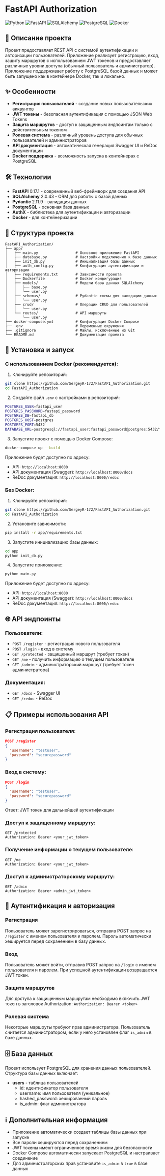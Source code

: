 # FastAPI Authorization

![Python](https://img.shields.io/badge/Python-3.13-blue)
![FastAPI](https://img.shields.io/badge/FastAPI-0.117.1-green)
![SQLAlchemy](https://img.shields.io/badge/SQLAlchemy-2.0.43-blue)
![PostgreSQL](https://img.shields.io/badge/PostgreSQL-Supported-blue)
![Docker](https://img.shields.io/badge/Docker-Supported-blue)

## 📝 Описание проекта

Проект предоставляет REST API с системой аутентификации и авторизации пользователей. Приложение реализует регистрацию, вход, защиту маршрутов с использованием JWT токенов и предоставляет различные уровни доступа (обычный пользователь и администратор). Приложение поддерживает работу с PostgreSQL базой данных и может быть запущено как в контейнере Docker, так и локально.

## ✨ Особенности

- **Регистрация пользователей** - создание новых пользовательских аккаунтов
- **JWT токены** - безопасная аутентификация с помощью JSON Web Tokens
- **Защита маршрутов** - доступ к защищенным эндпоинтам только с действительным токеном
- **Ролевая система** - различный уровень доступа для обычных пользователей и администраторов
- **API документация** - автоматическая генерация Swagger UI и ReDoc документации
- **Docker поддержка** - возможность запуска в контейнерах с PostgreSQL

## 🛠️ Технологии

- **FastAPI** 0.17.1 - современный веб-фреймворк для создания API
- **SQLAlchemy** 2.0.43 - ORM для работы с базой данных
- **Pydantic** 2.11.9 - валидация данных
- **PostgreSQL** - основная база данных
- **AuthX** - библиотека для аутентификации и авторизации
- **Docker** - для контейнеризации

## 📁 Структура проекта

```
FastAPI_Authorization/
├── app/
│   ├── main.py                 # Основное приложение FastAPI
│   ├── database.py             # Настройки подключения к базе данных
│   ├── init_db.py              # Инициализация базы данных
│   ├── auth_config.py          # Конфигурация аутентификации и авторизации
│   ├── requirements.txt        # Зависимости проекта
│   ├── Dockerfile              # Docker конфигурация
│   ├── models/                 # Модели базы данных SQLAlchemy
│   │   ├── base.py
│   │   └── user.py
│   ├── schemas/                # Pydantic схемы для валидации данных
│   │   └── user.py             
│   ├── crud/                   # Операции CRUD для пользователей
│   │   └── user.py
│   └── routes/                 # API маршруты
│       └── user.py
├── docker-compose.yml          # Конфигурация Docker Compose
├── .env                        # Переменные окружения
├── .gitignore                  # Файлы, исключенные из Git
└── README.md                   # Документация проекта
```

## 🔧 Установка и запуск

### С использованием Docker (рекомендуется):

1. Клонируйте репозиторий:
```bash
git clone https://github.com/SergeyR-172/FastAPI_Authorization.git
cd FastAPI_Authorization
```

2. Создайте файл `.env` с настройками в репозиторий:
```bash
POSTGRES_USER=fastapi_user
POSTGRES_PASSWORD=fastapi_password
POSTGRES_DB=fastapi_db
POSTGRES_HOST=postgres
POSTGRES_PORT=5432
DATABASE_URL=postgresql://fastapi_user:fastapi_password@postgres:5432/fastapi_db
```

3. Запустите проект с помощью Docker Compose:
```bash
docker-compose up --build
```

Приложение будет доступно по адресу:
- API: `http://localhost:8000`
- API документация (Swagger): `http://localhost:8000/docs`
- ReDoc документация: `http://localhost:8000/redoc`

### Без Docker:

1. Клонируйте репозиторий:
```bash
git clone https://github.com/SergeyR-172/FastAPI_Authorization.git
cd FastAPI_Authorization
```

2. Установите зависимости:
```bash
pip install -r app/requirements.txt
```

3. Запустите инициализацию базы данных:
```bash
cd app
python init_db.py
```

4. Запустите приложение:
```bash
python main.py
```

Приложение будет доступно по адресу:
- API: `http://localhost:8000`
- API документация (Swagger): `http://localhost:8000/docs`
- ReDoc документация: `http://localhost:8000/redoc`

## 🌐 API эндпоинты

### Пользователи:
- `POST /register` - регистрация нового пользователя
- `POST /login` - вход в систему
- `GET /protected` - защищенный маршрут (требует токен)
- `GET /me` - получить информацию о текущем пользователе
- `GET /admin` - администраторский маршрут (требует токен администратора)

### Документация:
- `GET /docs` - Swagger UI
- `GET /redoc` - ReDoc

## 📋 Примеры использования API

### Регистрация пользователя:
```json
POST /register
{
  "username": "testuser",
  "password": "securepassword"
}
```

### Вход в систему:
```json
POST /login
{
  "username": "testuser",
  "password": "securepassword"
}
```
Ответ: JWT токен для дальнейшей аутентификации

### Доступ к защищенному маршруту:
```
GET /protected
Authorization: Bearer <your_jwt_token>
```

### Получение информации о текущем пользователе:
```
GET /me
Authorization: Bearer <your_jwt_token>
```

### Доступ к администраторскому маршруту:
```
GET /admin
Authorization: Bearer <admin_jwt_token>
```

## 🔐 Аутентификация и авторизация

### Регистрация
Пользователь может зарегистрироваться, отправив POST запрос на `/register` с именем пользователя и паролем. Пароль автоматически хешируется перед сохранением в базу данных.

### Вход
Пользователь может войти, отправив POST запрос на `/login` с именем пользователя и паролем. При успешной аутентификации возвращается JWT токен.

### Защита маршрутов
Для доступа к защищенным маршрутам необходимо включить JWT токен в заголовок Authorization: `Authorization: Bearer <token>`

### Ролевая система
Некоторые маршруты требуют прав администратора. Пользователь считается администратором, если у него установлен флаг `is_admin` в базе данных.

## 🗄️ База данных

Проект использует PostgreSQL для хранения данных пользователей. Структура базы данных включает:

- **users** - таблица пользователей
  - id: идентификатор пользователя
  - username: имя пользователя (уникальное)
  - hashed_password: хешированный пароль
  - is_admin: флаг администратора

## ℹ️ Дополнительная информация

- Приложение автоматически создает таблицы базы данных при запуске
- Все пароли хешируются перед сохранением
- JWT токены имеют ограниченное время жизни для безопасности
- Docker Compose автоматически запускает PostgreSQL и настраивает соединение
- Для администраторских прав установите `is_admin` в `true` в базе данных